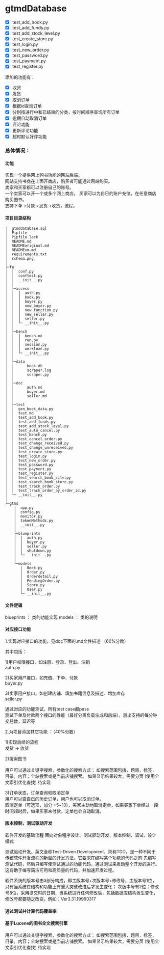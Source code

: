 # gtmdDatabase

- [x] test_add_book.py	 
- [x] test_add_funds.py
- [x] test_add_stock_level.py
- [x] test_create_store.py	
- [x] test_login.py	
- [x] test_new_order.py	
- [x] test_password.py	
- [x] test_payment.py	
- [x] test_register.py  

添加的功能有：  
- [x] 收货
- [x] 发货
- [x] 取消订单
- [x] 根据id查询订单
- [x] 分别按进行中和已结束的分类，按时间顺序查询所有订单
- [x] 逾期自动取消订单
- [x] 评论功能
- [x] 更新评论功能
- [x] 超时默认好评功能

### 总体情况：
#### 功能
实现一个提供网上购书功能的网站后端。<br>
网站支持书商在上面开商店，购买者可能通过网站购买。<br>
卖家和买家都可以注册自己的账号。<br>
一个卖家可以开一个或多个网上商店，
买家可以为自已的账户充值，在任意商店购买图书。<br>
支持下单->付款->发货->收货，流程。<br>

#### 项目目录结构
```
│  gtmddatabase.sql
│  Pipfile
│  Pipfile.lock
│  README.md
│  READMEoriginal.md
│  READMExm.md
│  requirements.txt
│  schema.png
│
├─fe
│  │  conf.py
│  │  conftest.py
│  │  __init__.py
│  │
│  ├─access
│  │  │  auth.py
│  │  │  book.py
│  │  │  buyer.py
│  │  │  new_buyer.py
│  │  │  new_function.py
│  │  │  new_seller.py
│  │  │  seller.py
│  │  └─ __init__.py
│  │
│  ├─bench
│  │  │  bench.md
│  │  │  run.py
│  │  │  session.py
│  │  │  workload.py
│  │  └─ __init__.py
│  │  
│  ├─data
│  │      book.db
│  │      scraper.log
│  │      scraper.py
│  │
│  ├─doc
│  │      auth.md
│  │      buyer.md
│  │      seller.md
│  │
│  ├─test
│  │  gen_book_data.py
│  │  test.md
│  │  test_add_book.py
│  │  test_add_funds.py
│  │  test_add_stock_level.py
│  │  test_auto_cancel.py
│  │  test_bench.py
│  │  test_cancel_order.py
│  │  test_change_received.py
│  │  test_change_unreceived.py
│  │  test_create_store.py
│  │  test_login.py
│  │  test_new_order.py
│  │  test_password.py
│  │  test_payment.py
│  │  test_register.py
│  │  test_search_book_site.py
│  │  test_search_book_store.py
│  │  test_track_order.py
│  │  test_track_order_by_order_id.py
│  └─ __init__.py
│
└─gtmd
    │  app.py
    │  config.py
    │  monitor.py
    │  tokenMethods.py
    │  __init__.py
    │
    ├─blueprints
    │  │  auth.py
    │  │  buyer.py
    │  │  seller.py
    │  │  shutdown.py
    │  └─ __init__.py
    │  
    └─models
       │  Book.py
       │  Order.py
       │  Orderdetail.py
       │  PendingOrder.py
       │  Store.py
       │  User.py
       └─ __init__.py      
```   
 
 
#### 文件逻辑
blueprints ： 类的功能实现
models ： 类的说明


#### 对应接口功能
1.实现对应接口的功能，见doc下面的.md文件描述 （60%分数）<br>  

其中包括：

1)用户权限接口，如注册、登录、登出、注销<br>    auth.py

2)买家用户接口，如充值、下单、付款<br>   buyer.py

3)卖家用户接口，如创建店铺、填加书籍信息及描述、增加库存<br>   seller.py

通过对应的功能测试，所有test case都pass <br>
测试下单及付款两个接口的性能（最好分离负载生成和后端），测出支持的每分钟交易数，延迟等 <br>

2.为项目添加其它功能 ：（40%分数）<br>

1)实现后续的流程 <br>
发货 -> 收货

2)搜索图书 <br>   
用户可以通过关键字搜索，参数化的搜索方式；
如搜索范围包括，题目，标签，目录，内容；全站搜索或是当前店铺搜索。
如果显示结果较大，需要分页
(使用全文索引优化查找)
待实现

3)订单状态，订单查询和取消定单<br>
用户可以查自已的历史订单，用户也可以取消订单。<br>
取消定单（可选项，加分 +5~10），买家主动地取消定单，如果买家下单经过一段时间超时后，如果买家未付款，定单也会自动取消。 <br>

#### 版本控制，测试驱动开发
软件开发的基础流程  面向对象程序设计、测试驱动开发、版本控制、调试、设计模式

测试驱动开发，英文全称Test-Driven Development，简称TDD，是一种不同于传统软件开发流程的新型的开发方法。它要求在编写某个功能的代码之前
先编写测试代码，然后只编写使测试通过的功能代码，通过测试来推动整个开发的进行。这有助于编写简洁可用和高质量的代码，并加速开发过程。

软件系统的版本号由3部分构成，即主版本号+次版本号+修改号。主版本号1位，只有当系统在结构和功能上有重大突破改进后才发生变化；
次版本号有2位；修改号8位，采用提交时的日期，当系统进行任何修改后，包括数据库结构发生变化，修改号都要随之改变。例如：Ver3.31.19990317 


#### 通过测试并计算代码覆盖率

#### 基于Lucene的图书全文搜索引擎
用户可以通过关键字搜索，参数化的搜索方式；
如搜索范围包括，题目，标签，目录，内容；全站搜索或是当前店铺搜索。
如果显示结果较大，需要分页
(使用全文索引优化查找)
待实现
